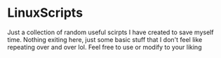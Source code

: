# LinuxScripts
Just a collection of random useful scirpts I have created to save myself time.
Nothing exiting here, just some basic stuff that I don't feel like repeating over and over lol.
Feel free to use or modify to your liking
